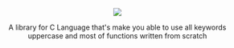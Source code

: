 <P ALIGN="CENTER"><IMG SRC="https://cdn.discordapp.com/attachments/630843149778157623/1054176738168549456/maximum-tension.png"></P>

<P ALIGN="CENTER">A library for C Language that's make you able to use all keywords uppercase and most of functions written from scratch</P>
